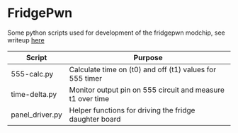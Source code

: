 # FridgePwn

Some python scripts used for development of the fridgepwn modchip, see writeup [here](https://kennedn.com/blog/posts/fridgepwn)

| Script         | Purpose                                                    |
|----------------|------------------------------------------------------------|
| 555-calc.py    | Calculate time on (t0) and off (t1) values for 555 timer   |
| time-delta.py  | Monitor output pin on 555 circuit and measure t1 over time |
| panel_driver.py| Helper functions for driving the fridge daughter board     |

